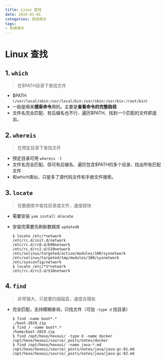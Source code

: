 ```yaml
---
title: Linux 查找
date: 2019-01-01
categories: 系统相关
tags:
- 系统相关
---
```


# Linux 查找

## 1. `which`

> 在$PATH目录下查找文件

- $PATH `(/usr/local/sbin:/usr/local/bin:/usr/sbin:/usr/bin:/root/bin)`
- 一般是用来**搜索命令**用的。主要是**查看命令的完整路径**
- 文件名完全匹配、有后缀名也不行、遍历$PATH、找到一个匹配的文件即退出。

## 2. `whereis`

> 在预定目录下查找文件

- 预定目录可用 `whereis -l`
- 文件名完全匹配、但可有后缀名、遍历包含$PATH的多个目录、找出所有匹配文件
- 和which类似，只是多了源代码文件和手册文件搜索。

## 3. `locate`

> 在数据库中查找目录或文件，速度超快

- 需要安装 `yum install mlocate`
  
- 安装完需要先刷新数据库 `updatedb`

  ```shell
  $ locate /etc/*network
  /etc/rc.d/init.d/network
  /etc/rc.d/rc0.d/K90network
  /etc/rc.d/rc2.d/S10network
  /etc/selinux/targeted/active/modules/100/sysnetwork
  /etc/selinux/targeted/tmp/modules/100/sysnetwork
  /etc/sysconfig/network
  $ locate /etc/*S*network
  /etc/rc.d/rc2.d/S10network
  ```

## 4. `find`

> 非常强大，只是要扫描磁盘，速度会慢些

- 完全匹配，支持模糊查询，只找文件（可加 `-type d` 找目录）

  ```shell
  $ find -name boot*.*
  ./boot-2019.zip
  $ find / -name boot*.*
  /home/boot-2019.zip
  $ find /opt/hexo/hexoui/ -type d -name docker
  /opt/hexo/hexoui/source/_posts/notes/docker
  $ find /opt/hexo/hexoui/ -name java-*.md  
  /opt/hexo/hexoui/source/_posts/notes/java/java-gc-01.md
  /opt/hexo/hexoui/source/_posts/notes/java/java-gc-02.md
  ```
